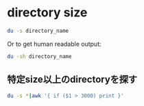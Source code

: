 
# directory size

```sh
du -s directory_name
```
Or to get human readable output:

```sh
du -sh directory_name
```

## 特定size以上のdirectoryを探す


```sh
du -s *|awk '{ if ($1 > 3000) print }'
```